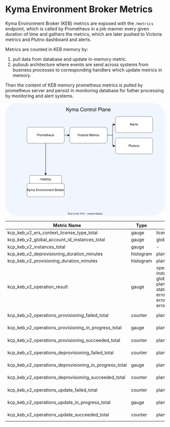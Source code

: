 # Kyma Environment Broker Metrics

Kyma Environment Broker (KEB) metrics are exposed with the `/metrics` endpoint, which is called by Prometheus in a job manner every given duration of
time and gathers the metrics, which are later pushed to Victoria metrics and Plutno dashboard and alerts.

Metrics are counted in KEB memory by:
1. pull data from database and update in-memory metric.
2. pubsub architecture where events are send across systems from business processes to corresponding handlers which update metrics in memory.

Then the content of KEB memory prometheus metrics is pulled by prometheus server and persist in monitoring database for futher processing by monitoring and alert systems.

![KEB metrics](../assets/metrics.svg)

| Metric Name                                            | Type      | Labels                                                                                                  | Source            |
|--------------------------------------------------------|-----------|---------------------------------------------------------------------------------------------------------|-------------------|
| kcp_keb_v2_ers_context_license_type_total              | gauge     | license_type                                                                                            | database          |
| kcp_keb_v2_global_account_id_instances_total           | gauge     | global_account_id                                                                                       | database          |
| kcp_keb_v2_instances_total                             | gauge     | -                                                                                                       | database          |
| kcp_keb_v2_deprovisioning_duration_minutes             | histogram | plan_id                                                                                                 | events            |
| kcp_keb_v2_provisioning_duration_minutes               | histogram | plan_id                                                                                                 | events            |
| kcp_keb_v2_operation_result                            | gauge     | operation_id, instance_id, global_account_id, plan_id, type, state, error_category, error_reason, error | events            |
| kcp_keb_v2_operations_provisioning_failed_total        | counter   | plan_id                                                                                                 | events + database |
| kcp_keb_v2_operations_provisioning_in_progress_total   | gauge     | plan_id                                                                                                 | events + database |
| kcp_keb_v2_operations_provisioning_succeeded_total     | counter   | plan_id                                                                                                 | events + database |
| kcp_keb_v2_operations_deprovisioning_failed_total      | counter   | plan_id                                                                                                 | events + database |
| kcp_keb_v2_operations_deprovisioning_in_progress_total | gauge     | plan_id                                                                                                 | events + database |
| kcp_keb_v2_operations_deprovisioning_succeeded_total   | counter   | plan_id                                                                                                 | events + database |
| kcp_keb_v2_operations_update_failed_total              | counter   | plan_id                                                                                                 | events + database |
| kcp_keb_v2_operations_update_in_progress_total         | gauge     | plan_id                                                                                                 | events + database |
| kcp_keb_v2_operations_update_succeeded_total           | counter   | plan_id                                                                                                 | events + database |